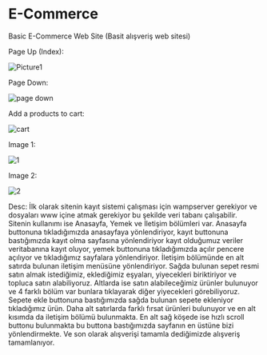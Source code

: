 # E-Commerce
Basic E-Commerce Web Site (Basit alışveriş web sitesi)


Page Up (Index):

![Picture1](https://user-images.githubusercontent.com/40443383/189550312-1b424428-be68-4dc5-bb29-ba0bf813a335.png)


Page Down:

![page down](https://user-images.githubusercontent.com/40443383/188704149-36cdb679-4136-4ecf-8007-65fc081dd409.png)

Add a products to cart:

![cart](https://user-images.githubusercontent.com/40443383/188704141-030b24d1-5e52-4e55-8fec-9a30e04187a8.png)

Image 1:

![1](https://user-images.githubusercontent.com/40443383/188704651-7014d072-4d1e-414d-9ec1-a9074c27e07a.png)

Image 2:

![2](https://user-images.githubusercontent.com/40443383/188704652-5f2a84ac-d6fa-4c28-9dcc-89e1aa47348a.png)

Desc: İlk olarak sitenin kayıt sistemi çalışması için wampserver gerekiyor ve dosyaları www içine atmak gerekiyor bu şekilde veri tabanı çalışabilir. Sitenin kullanımı ise Anasayfa, Yemek ve İletişim bölümleri var. Anasayfa buttonuna tıkladığımızda anasayfaya yönlendiriyor, kayıt buttonuna bastığımızda kayıt olma sayfasına yönlendiriyor kayıt olduğumuz veriler veritabanına kayıt oluyor, yemek buttonuna tıkladığımızda açılır pencere açılıyor ve tıkladığımız sayfalara yönlendiriyor. İletişim bölümünde en alt satırda bulunan iletişim menüsüne yönlendiriyor. Sağda bulunan sepet resmi satın almak istediğimiz, eklediğimiz eşyaları, yiyecekleri biriktiriyor ve topluca satın alabiliyoruz. Altlarda ise satın alabileceğimiz ürünler bulunuyor ve 4 farklı bölüm var bunlara tıklayarak diğer yiyecekleri görebiliyoruz. Sepete ekle buttonuna bastığımızda sağda bulunan sepete ekleniyor tıkladığımız ürün. Daha alt satırlarda farklı fırsat ürünleri bulunuyor ve en alt kısımda da iletişim bölümü  bulunmakta. En alt sağ köşede ise hızlı scroll buttonu bulunmakta bu buttona bastığımızda sayfanın en üstüne bizi yönlendirmekte. Ve son olarak alışverişi tamamla dediğimizde alışveriş tamamlanıyor.
